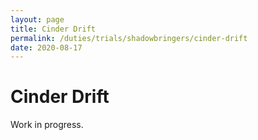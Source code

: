 ```yaml
---
layout: page
title: Cinder Drift
permalink: /duties/trials/shadowbringers/cinder-drift
date: 2020-08-17
---
```


# Cinder Drift

Work in progress.
